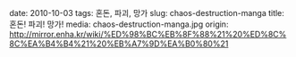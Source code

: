 ﻿date: 2010-10-03
tags: 혼돈, 파괴, 망가
slug: chaos-destruction-manga
title: 혼돈! 파괴! 망가!
media: chaos-destruction-manga.jpg
origin: http://mirror.enha.kr/wiki/%ED%98%BC%EB%8F%88%21%20%ED%8C%8C%EA%B4%B4%21%20%EB%A7%9D%EA%B0%80%21
